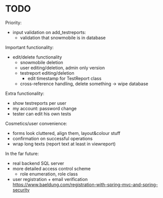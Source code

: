 # TODO

Priority:
- input validation on add_testreports:
   - validation that snowmobile is in database  

Important functionality:
- edit/delete functionality
  - snowmobile deletion
  - user editing/deletion, admin only version
  - testreport editing/deletion
    - edit timestamp for TestReport class
  - cross-reference handling, delete something -> wipe database

Extra functionality:
- show testreports per user
- my account: password change
- tester can edit his own tests

Cosmetics/user convenience:
- forms look cluttered, align them, layout&colour stuff
- confirmation on successful operations
- wrap long texts (report text at least in viewreport)
  
In the far future:
- real backend SQL server
- more detailed access control scheme
  - role enumeration, role class
- user registration + email verification
https://www.baeldung.com/registration-with-spring-mvc-and-spring-security  
